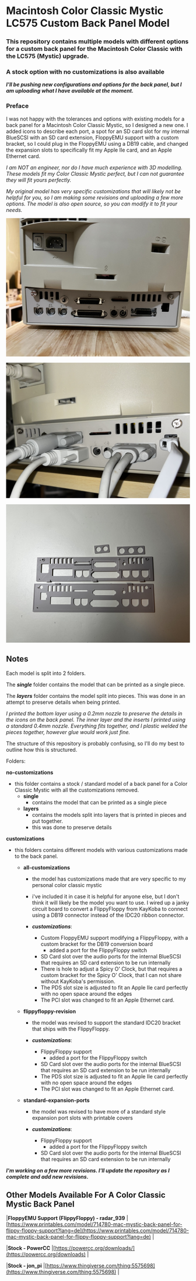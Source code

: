 
# Macintosh Color Classic Mystic LC575 Custom Back Panel Model

  

### This repository contains multiple models with different options for a custom back panel for the Macintosh Color Classic with the LC575 (Mystic) upgrade.

### A stock option with no customizations is also available

  

***I'll be pushing new configurations and options for the back panel, but I am uploading what I have available at the moment.***

  

### Preface

I was not happy with the tolerances and options with existing models for a back panel for a Macintosh Color Classic Mystic, so I designed a new one. I added icons to describe each port, a spot for an SD card slot for my internal BlueSCSI with an SD card extension, FloppyEMU support with a custom bracket, so I could plug in the FloppyEMU using a DB19 cable, and changed the expansion slots to specifically fit my Apple IIe card, and an Apple Ethernet card.

  

*I am NOT an engineer, nor do I have much experience with 3D modelling. These models fit my Color Classic Mystic perfect, but I can not guarantee they will fit yours perfectly.*

  

*My original model has very specific customizations that will likely not be helpful for you, so I am making some revisions and uploading a few more options. The model is also open source, so you can modify it to fit your needs.*

  

![Back Panel With All My Customizations](https://raw.githubusercontent.com/mcbeav/model-color.classic.mystic.lc575.back.panel/refs/heads/main/photos/installed.jpg)

  

![Back Panel With Everything Plugged In](https://raw.githubusercontent.com/mcbeav/model-color.classic.mystic.lc575.back.panel/refs/heads/main/photos/plugged.jpeg)

  

![Printed In Multiple Pieces & Plastic Welded Together](https://raw.githubusercontent.com/mcbeav/model-color.classic.mystic.lc575.back.panel/refs/heads/main/photos/printed.jpeg)

  
  

## Notes

  

Each model is split into 2 folders.

  

The ***single*** folder contains the model that can be printed as a single piece.

  

The ***layers*** folder contains the model split into pieces. This was done in an attempt to preserve details when being printed.

*I printed the bottom layer using a 0.2mm nozzle to preserve the details in the icons on the back panel. The inner layer and the inserts I printed using a standard 0.4mm nozzle. Everything fits together, and I plastic welded the pieces together, however glue would work just fine.*

  

The structure of this repository is probably confusing, so I'll do my best to outline how this is structured.

Folders:

**no-customizations**

 - this folder contains a stock / standard model of a back panel for a Color Classic Mystic with all the customizations removed.
	 - **single**
		 - contains the model that can be printed as a single piece
	 - **layers**
		 - contains the models split into layers that is printed in pieces and put together.
		 - this was done to preserve details

**customizations**

 - this folders contains different models with various customizations made to the back panel.
	 - **all-customizations**
		 - the model has customizations made that are very specific to my personal color classic mystic
		 - i've included it in case it is helpful for anyone else, but I don't think it will likely be the model you want to use. I wired up a janky circuit board to convert a FlippyFloppy from KayKoba to connect using a DB19 connector instead of the IDC20 ribbon connector. 

		 - ***customizations***:
			 - Custom FloppyEMU support modifying a FlippyFloppy, with a custom bracket for the DB19 conversion board
				 - added a port for the FlippyFloppy switch
			 - SD Card slot over the audio ports for the internal BlueSCSI that requires an SD card extension to be run internally
			 - There is hole to adjust a Spicy O' Clock, but that requires a custom bracket for the Spicy O' Clock, that I can not share without KayKoba's permission.
			 - The PDS slot size is adjusted to fit an Apple IIe card perfectly with no open space around the edges
			 - The PCI slot was changed to fit an Apple Ethernet card.
 
	 - **flippyfloppy-revision**
		 - the model was revised to support the standard IDC20 bracket that ships with the FlippyFloppy.

		 - ***customizations***:
			 - FlippyFloppy support
				 - added a port for the FlippyFloppy switch
			 -  SD Card slot over the audio ports for the internal BlueSCSI that requires an SD card extension to be run internally
			 - The PDS slot size is adjusted to fit an Apple IIe card perfectly with no open space around the edges
			 - The PCI slot was changed to fit an Apple Ethernet card.

	 - **standard-expansion-ports**

		- the model was revised to have more of a standard style expansion port slots with printable covers

		- ***customizations***:
			- FlippyFloppy support
				- added a port for the FlippyFloppy switch
			- SD Card slot over the audio ports for the internal BlueSCSI that requires an SD card extension to be run internally


***I'm working on a few more revisions. I'll update the repository as I complete and add new revisions.***

## Other Models Available For A Color Classic Mystic Back Panel

|**FloppyEMU Support (FlippyFloppy) - radar_939** |[https://www.printables.com/model/714780-mac-mystic-back-panel-for-flippy-floppy-support?lang=de](https://www.printables.com/model/714780-mac-mystic-back-panel-for-flippy-floppy-support?lang=de) |

|**Stock - PowerCC** |[https://powercc.org/downloads/](https://powercc.org/downloads) |

|**Stock - jon_pi** |[https://www.thingiverse.com/thing:5575698](https://www.thingiverse.com/thing:5575698) |
